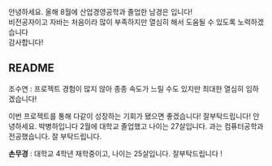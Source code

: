  안녕하세요. 올해 8월에 산업경영공학과 졸업한 남경은 입니다!<br/>
 비전공자이고 자바는 처음이라 많이 부족하지만 열심히 해서 도움될 수 있도록 노력하겠습니다<br/>
 감사합니다!<br/>
 
## README
조수연 : 프로젝트 경험이 많지 않아 종종 속도가 느릴 수도 있지만 최대한 열심히 임하겠습니다!

이번 프로젝트를 통해 다같이 성장하는 기회가 됐으면 좋겠습니다! 잘부탁드립니다!
안녕하세요. 박병하입니다 
2월에 대학교 졸업했고 나이는 27살입니다.
과는 컴퓨터공학과 전공했습니다. 잘 부탁드립니다.

**손무경** : 대학교 4학년 재학중이고, 나이는 25살입니다. 잘부탁드립니다 !
